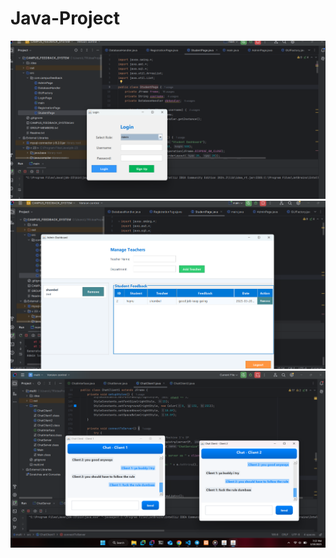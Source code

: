 # Java-Project
<img src="Img/preview (2).png" alt="Description of image">
<img src="Img/preview (3).png" alt="Description of image">
<img src="Img/preview.png" alt="Description of image">

